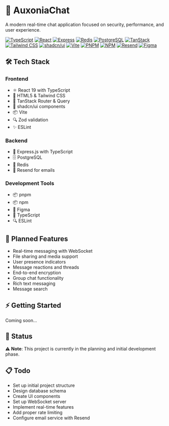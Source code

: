 # 🚀 AuxoniaChat
A modern real-time chat application focused on security, performance, and user experience.

[![TypeScript](https://img.shields.io/badge/TypeScript-007ACC?style=for-the-badge&logo=typescript&logoColor=white)](https://www.typescriptlang.org/)
[![React](https://img.shields.io/badge/React-20232A?style=for-the-badge&logo=react&logoColor=61DAFB)](https://reactjs.org/)
[![Express](https://img.shields.io/badge/Express-000000?style=for-the-badge&logo=express&logoColor=white)](https://expressjs.com/)
[![Redis](https://img.shields.io/badge/Redis-DC382D?style=for-the-badge&logo=redis&logoColor=white)](https://redis.io/)
[![PostgreSQL](https://img.shields.io/badge/PostgreSQL-316192?style=for-the-badge&logo=postgresql&logoColor=white)](https://www.postgresql.org/)
[![TanStack](https://img.shields.io/badge/TanStack-FF4154?style=for-the-badge&logo=reactquery&logoColor=white)](https://tanstack.com/)
[![Tailwind CSS](https://img.shields.io/badge/Tailwind_CSS-38B2AC?style=for-the-badge&logo=tailwind-css&logoColor=white)](https://tailwindcss.com)
[![shadcn/ui](https://img.shields.io/badge/shadcn/ui-000000?style=for-the-badge&logo=shadcnui&logoColor=white)](https://ui.shadcn.com/)
[![Vite](https://img.shields.io/badge/Vite-646CFF?style=for-the-badge&logo=vite&logoColor=white)](https://vitejs.dev)
[![PNPM](https://img.shields.io/badge/pnpm-F69220?style=for-the-badge&logo=pnpm&logoColor=white)](https://pnpm.io/)
[![NPM](https://img.shields.io/badge/NPM-CB3837?style=for-the-badge&logo=npm&logoColor=white)](https://www.npmjs.com/)
[![Resend](https://img.shields.io/badge/Resend-000000?style=for-the-badge&logo=resend&logoColor=white)](https://resend.com/)
[![Figma](https://img.shields.io/badge/Figma-F24E1E?style=for-the-badge&logo=figma&logoColor=white)](https://www.figma.com/)

## 🛠️ Tech Stack

### Frontend
- ⚛️ React 19 with TypeScript
- 🎨 HTML5 & Tailwind CSS
- 🚦 TanStack Router & Query
- 🧩 shadcn/ui components
- 📦 Vite
- 🔍 Zod validation
- ✨ ESLint

### Backend
- 🚀 Express.js with TypeScript
- 🗄️ PostgreSQL
- 🔄 Redis
- 📧 Resend for emails

### Development Tools
- 📦 pnpm
- 📦 npm
- 🎨 Figma
- 🧪 TypeScript
- 🔍 ESLint

## 🎯 Planned Features
- Real-time messaging with WebSocket
- File sharing and media support
- User presence indicators
- Message reactions and threads
- End-to-end encryption
- Group chat functionality
- Rich text messaging
- Message search

## ⚡ Getting Started
Coming soon...

## 📝 Status
⚠️ **Note**: This project is currently in the planning and initial development phase.

## 📋 Todo
- Set up initial project structure
- Design database schema
- Create UI components
- Set up WebSocket server
- Implement real-time features
- Add proper rate limiting
- Configure email service with Resend